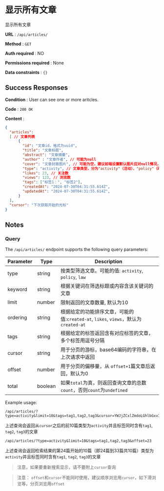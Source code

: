 # 显示所有文章

显示所有文章

**URL** : `/api/articles/`

**Method** : `GET`

**Auth required** : NO

**Permissions required** : None

**Data constraints** : `{}`

## Success Responses

**Condition** : User can see one or more aritcles.

**Code** : `200 OK`

**Content** : 

```json
{
  "articles":
  [ // 文章列表
      {
        "id": "文章id，格式为uuid",
        "title": "文章标题",
        "abstract": "文章摘要",
        "author" : "文章作者", // 可能为null
        "cover": "文章封面图片", // 可能为空，建议前端设置默认图片应对null情况，字符串格式，为封面对应的链接
        "type": "activity", // 文章类型，分为"activity"（活动）、"policy"（政策）"law"（法律）
        "likes": 23, // 关注数
        "views": 123, // 浏览数
        "tags": ["标签1：", "标签2"],
        "createdAt": "2024-07-30T04:31:55.614Z", 
        "updatedAt": "2024-07-30T04:31:55.614Z", 
      }
  ],
  "cursor": "下次获取开始的光标"
}

```

## Notes 
### Query

The `/api/articles/` endpoint supports the following query parameters:

| Parameter | Type   | Description                                      |
|-----------|--------|--------------------------------------------------|
| type      | string |按类型筛选文章。可能的值: `activity`, `policy`, `law` |
|keyword     | string | 根据关键词在筛选标题或内容含该关键词的文章                   |
| limit     | number | 限制返回的文章数量, 默认为10       |
|ordering   | string | 根据给定的功能排序文章，可能的值:`created-at`, `likes`, `views`，默认为`created-at`
| tags       | string | 根据给定的标签返回含有对应标签的文章，多个标签用逗号分隔 |
| cursor    | string | 用于分页的游标，base64编码的字符串，在上次请求中返回 |
| offset  | number| 用于分页的偏移量，从 `offset+1`篇文章后返回，默认为0 |
| total | boolean | 如果`total`为真，则返回查询文章的总数`count`，否则`count`为`undefined`


Example usage:

```
/api/articles/?type=activity&limit=10&tags=tag1,tag2,tag3&cursor=YWJjZCxlZmdoLGhlbGxvIHdvcmxk
```

上述查询会返回从`cursor`之后的前10篇类型为`activity`并且标签同时含有`tag1`, `tag2`, `tag3`的文章

```
/api/articles/?type=activity&limit=10&tags=tag1,tag2,tag3&offset=23
```

上述查询会返回检索结果的第24篇开始的10篇（即24篇到33篇共10篇）类型为`activity`并且标签同时含有`tag1`, `tag2`, `tag3`的文章

> 注意，如果要重新搜索显示，请不要附上`cursor`查询

> 注意： `offset`和`cursor`不能同时使用，建议顺序浏览用`cursor`，如下滑浏览等，分页浏览用`offset`


